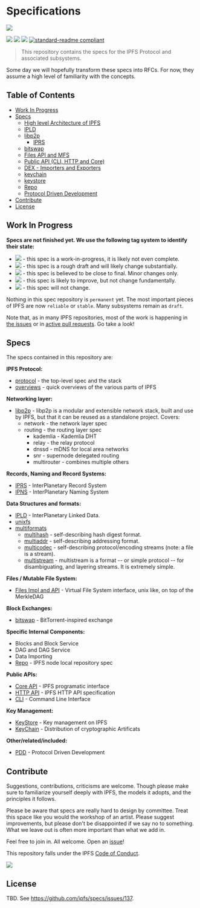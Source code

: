 # Specifications

![](media-artifacts/ipfs-splash.png)

[![](https://img.shields.io/badge/made%20by-Protocol%20Labs-blue.svg?style=flat-square)](http://ipn.io)
[![](https://img.shields.io/badge/project-IPFS-blue.svg?style=flat-square)](http://ipfs.io/)
[![](https://img.shields.io/badge/freenode-%23ipfs-blue.svg?style=flat-square)](http://webchat.freenode.net/?channels=%23ipfs)
[![standard-readme compliant](https://img.shields.io/badge/readme%20style-standard-brightgreen.svg?style=flat-square)](https://github.com/RichardLitt/standard-readme)

> This repository contains the specs for the IPFS Protocol and associated subsystems.

Some day we will hopefully transform these specs into RFCs. For now, they assume a high level of familiarity with the concepts.

## Table of Contents

- [Work In Progress](#work-in-progress)
- [Specs](#specs)
  - [High level Architecture of IPFS](/architecture)
  - [IPLD](https://github.com/ipld/specs)
  - [libp2p](https://github.com/libp2p/specs)
    - [IPRS](https://github.com/libp2p/specs/blob/master/IPRS.md)
  - [bitswap](/bitswap)
  - [Files API and MFS](/files)
  - [Public API (CLI, HTTP and Core)](/public-api)
  - [DEX - Importers and Exporters](/dex)
  - [keychain](/keychain)
  - [keystore](/keystore)
  - [Repo](/repo)
  - [Protocol Driven Development](https://github.com/ipfs/pdd)
- [Contribute](#contribute)
- [License](#license)

## Work In Progress

**Specs are not finished yet. We use the following tag system to identify their state:**

- ![](https://img.shields.io/badge/status-wip-orange.svg?style=flat-square) - this spec is a work-in-progress, it is likely not even complete.
- ![](https://img.shields.io/badge/status-draft-yellow.svg?style=flat-square) - this spec is a rough draft and will likely change substantially.
- ![](https://img.shields.io/badge/status-reliable-green.svg?style=flat-square) - this spec is believed to be close to final. Minor changes only.
- ![](https://img.shields.io/badge/status-stable-brightgreen.svg?style=flat-square) - this spec is likely to improve, but not change fundamentally.
- ![](https://img.shields.io/badge/status-permanent-blue.svg?style=flat-square) - this spec will not change.

Nothing in this spec repository is `permanent` yet. The most important pieces of IPFS are now `reliable` or `stable`. Many subsystems remain as `draft`.

Note that, as in many IPFS repositories, most of the work is happening in [the issues](https://github.com/ipfs/specs/issues/) or in [active pull requests](https://github.com/ipfs/specs/pulls/). Go take a look!

## Specs

The specs contained in this repository are:

**IPFS Protocol:**
- [protocol](/architecture) - the top-level spec and the stack
- [overviews](/overviews) - quick overviews of the various parts of IPFS

**Networking layer:**
- [libp2p](https://github.com/libp2p/specs) - libp2p is a modular and extensible network stack, built and use by IPFS, but that it can be reused as a standalone project. Covers:
  - network - the network layer spec
  - routing - the routing layer spec
    - kademlia - Kademlia DHT
    - relay - the relay protocol
    - dnssd - mDNS for local area networks
    - snr - supernode delegated routing
    - multirouter - combines multiple others

**Records, Naming and Record Systems:**
- [IPRS](https://github.com/libp2p/specs/blob/master/IPRS.md) - InterPlanetary Record System
- [IPNS](/naming) - InterPlanetary Naming System

**Data Structures and formats:**
- [IPLD](https://github.com/ipld/spec) - InterPlanetary Linked Data.
- [unixfs](/unixfs)
- [multiformats](http://github.com/multiformats/multiformats)
  - [multihash](https://github.com/multiformats/multihash) - self-describing hash digest format.
  - [multiaddr](https://github.com/multiformats/multiaddr) - self-describing addressing format.
  - [multicodec](https://github.com/multiformats/multicodec) - self-describing protocol/encoding streams (note: a file is a stream).
  - [multistream](https://github.com/multiformats/multistream) - multistream is a format -- or simple protocol -- for disambiguating, and layering streams. It is extremely simple.

**Files / Mutable File System:**
- [Files Impl and API](/files) - Virtual File System interface, unix like, on top of the MerkleDAG

**Block Exchanges:**
- [bitswap](/bitswap) - BitTorrent-inspired exchange

**Specific Internal Components:**
- Blocks and Block Service
- DAG and DAG Service
- Data Importing
- [Repo](/repo) - IPFS node local repository spec

**Public APIs:**
- [Core API](/public-api/core) - IPFS programatic interface
- [HTTP API](https://github.com/ipfs/http-api-spec) - IPFS HTTP API specification
- [CLI](/public-api/cli) - Command Line Interface

**Key Management:**
- [KeyStore](/keystore) - Key management on IPFS
- [KeyChain](/keychain) - Distribution of cryptographic Artificats

**Other/related/included:**
- [PDD](https://github.com/ipfs/pdd) - Protocol Driven Development

## Contribute

Suggestions, contributions, criticisms are welcome. Though please make sure to familiarize yourself deeply with IPFS, the models it adopts, and the principles it follows.

Please be aware that specs are really hard to design by committee. Treat this space like you would the workshop of an artist. Please suggest improvements, but please don't be disappointed if we say no to something. What we leave out is often more important than what we add in.

Feel free to join in. All welcome. Open an [issue](https://github.com/ipfs/specs/issues)!

This repository falls under the IPFS [Code of Conduct](https://github.com/ipfs/community/blob/master/code-of-conduct.md).

[![](https://cdn.rawgit.com/jbenet/contribute-ipfs-gif/master/img/contribute.gif)](https://github.com/ipfs/community/blob/master/contributing.md)

## License

TBD. See https://github.com/ipfs/specs/issues/137.
